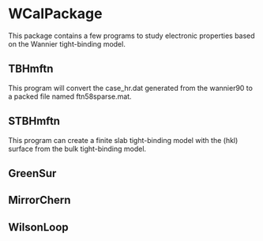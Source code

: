 # WCalPackage
This package contains a few programs to study electronic properties based on the Wannier tight-binding model.

## TBHmftn
This program will convert the case_hr.dat generated from the wannier90 to a packed file named ftn58sparse.mat.

## STBHmftn
This program can create a finite slab tight-binding model with the (hkl) surface from the bulk tight-binding model.

## GreenSur

## MirrorChern

## WilsonLoop
